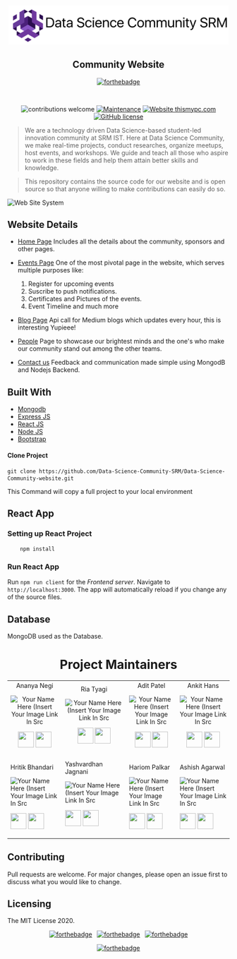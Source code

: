 <p align="center">
  <a href="https://dscommunity.in">
	  <img src="https://github.com/Data-Science-Community-SRM/template/blob/master/Header.png?raw=true" width=500px />
  </a>
  <h2 align="center"> Community Website </h2>
</p>

<div align="center">

[![forthebadge](https://forthebadge.com/images/badges/check-it-out.svg)](https://dscommunity.in)

<br />

![contributions welcome](https://img.shields.io/badge/contributions-welcome-brightgreen.svg?style=flat) [![Maintenance](https://img.shields.io/badge/Maintained%3F-yes-green.svg)](https://github.com/Data-Science-Community-SRM) [![Website thismypc.com](https://img.shields.io/website-up-down-green-red/http/shields.io.svg)](http://dscommunity.in/) [![GitHub license](https://img.shields.io/badge/license-MIT-blue.svg?style=flat-square)]()
</div>

> We are a technology driven Data Science-based student-led innovation community at SRM IST. Here at Data Science Community, we make real-time projects, conduct researches, organize meetups, host events, and workshops. We guide and teach all those who aspire to work in these fields and help them attain better skills and knowledge.

> This repository contains the source code for our website and is open source so that anyone willing to make contributions can easily do so.


![Web Site System](webrec.gif)


## Website Details

- [Home Page](https://dscommunity.in)
  Includes all the details about the community, sponsors and other pages.
- [Events Page](https://dscommunity.in/events)
  One of the most pivotal page in the website, which serves multiple purposes like:

  1. Register for upcoming events
  2. Suscribe to push notifications.
  3. Certificates and Pictures of the events.
  4. Event Timeline and much more
- [Blog Page](https://dscommunity.in/blog)
  Api call for Medium blogs which updates every hour, this is interesting Yupieee!


- [People](https://dscommunity.in/People/People.html)
  Page to showcase our brightest minds and the one's who make our community stand out among the other teams.
- [Contact us](https://dscommunity.in/contact/contact.html)
  Feedback and communication made simple using MongodB and Nodejs Backend.


## Built With

- [Mongodb](https://www.mongodb.com/)
- [Express JS](https://expressjs.com/)
- [React JS](https://reactjs.org/)
- [Node JS](https://nodejs.org/en/)
- [Bootstrap](https://getbootstrap.com)


#### Clone Project

```shell
git clone https://github.com/Data-Science-Community-SRM/Data-Science-Community-website.git
```

This Command  will copy a full  project  to your local  environment

## React App

### Setting up React Project

```shell
    npm install
```

### Run React App

Run `npm run client` for the *Frontend server*. Navigate to `http://localhost:3000`. The app will automatically reload if you change any of the source files.

## Database

MongoDB used as the Database.

<h1 align="center"> Project Maintainers </h1>


<table align="center">
<tr align="center">






<td>
Ananya Negi

<p >
<img src = "https://avatars.githubusercontent.com/u/54092197?v=4"  height="120" alt="Your Name Here (Insert Your Image Link In Src">
</p>
<p >
<a href = "https://github.com/AnanyaNegi"><img src = "http://www.iconninja.com/files/241/825/211/round-collaboration-social-github-code-circle-network-icon.svg" width="36" height = "36"/></a>
<a href = "https://www.linkedin.com/in/ananya-negi-42922018a/">
<img src = "http://www.iconninja.com/files/863/607/751/network-linkedin-social-connection-circular-circle-media-icon.svg" width="36" height="36"/>
</a>
</p>
</td>

<td>
Ria Tyagi

<p >
<img src = "https://avatars.githubusercontent.com/u/67195436?v=4"  height="120" alt="Your Name Here (Insert Your Image Link In Src">
</p>
<p >
<a href = "https://github.com/AnanyaNegi"><img src = "http://www.iconninja.com/files/241/825/211/round-collaboration-social-github-code-circle-network-icon.svg" width="36" height = "36"/></a>
<a href = "https://www.linkedin.com/in/ria-tyagi-0800381b1/">
<img src = "http://www.iconninja.com/files/863/607/751/network-linkedin-social-connection-circular-circle-media-icon.svg" width="36" height="36"/>
</a>
</p>
</td>

<td>
Adit Patel

<p >
<img src = "https://avatars.githubusercontent.com/u/54942003?v=4"  height="120" alt="Your Name Here (Insert Your Image Link In Src">
</p>
<p >
<a href = "https://github.com/aditpatel01"><img src = "http://www.iconninja.com/files/241/825/211/round-collaboration-social-github-code-circle-network-icon.svg" width="36" height = "36"/></a>
<a href = "https://www.linkedin.com/in/user">
<img src = "http://www.iconninja.com/files/863/607/751/network-linkedin-social-connection-circular-circle-media-icon.svg" width="36" height="36"/>
</a>
</p>
</td>

<td>
Ankit Hans

<p >
<img src = "https://avatars.githubusercontent.com/u/50692897?v=4"  height="120" alt="Your Name Here (Insert Your Image Link In Src">
</p>
<p >
<a href = "https://github.com/ankithans"><img src = "http://www.iconninja.com/files/241/825/211/round-collaboration-social-github-code-circle-network-icon.svg" width="36" height = "36"/></a>
<a href = "https://www.linkedin.com/ankithans">
<img src = "http://www.iconninja.com/files/863/607/751/network-linkedin-social-connection-circular-circle-media-icon.svg" width="36" height="36"/>
</a>
</p>
</td>


</tr>
	
<tr>

<td>

Hritik Bhandari

<p >
<img src = "https://github.com/hritikbhandari.png?raw=true"  height="120" alt="Your Name Here (Insert Your Image Link In Src">
</p>
<p>
<a href = "https://github.com/hritikbhandari"><img src = "http://www.iconninja.com/files/241/825/211/round-collaboration-social-github-code-circle-network-icon.svg" width="36" height = "36"/></a>
<a href = "https://www.linkedin.com/in/hritikbhandari">
<img src = "http://www.iconninja.com/files/863/607/751/network-linkedin-social-connection-circular-circle-media-icon.svg" width="36" height="36"/>
</a>
</p>
</td>



<td>
Yashvardhan Jagnani
<p>
<img src = "https://github.com/jagnani73.png?raw=true"  height="120" alt="Your Name Here (Insert Your Image Link In Src">
</p>
<a href = "https://github.com/jagnani73"><img src = "http://www.iconninja.com/files/241/825/211/round-collaboration-social-github-code-circle-network-icon.svg" width="36" height = "36"/></a>
<a href = "https://www.linkedin.com/in/person2">
<img src = "http://www.iconninja.com/files/863/607/751/network-linkedin-social-connection-circular-circle-media-icon.svg" width="36" height="36"/>
</a>
</p>
</td>

<td>

	
Hariom Palkar

<p >
<img src = "https://github.com/aannuuj.png?raw=true"  height="120" alt="Your Name Here (Insert Your Image Link In Src">
</p>
<p >
<a href = "https://github.com/aannuuj"><img src = "http://www.iconninja.com/files/241/825/211/round-collaboration-social-github-code-circle-network-icon.svg" width="36" height = "36"/></a>
<a href = "https://www.linkedin.com/in/user">
<img src = "http://www.iconninja.com/files/863/607/751/network-linkedin-social-connection-circular-circle-media-icon.svg" width="36" height="36"/>
</a>
</p>
</td>

<td>

Ashish Agarwal

<p >
<img src = "https://github.com/ashish-agr.png?raw=true"  height="120" alt="Your Name Here (Insert Your Image Link In Src">
</p>
<p >
<a href = "https://github.com/ashish-agr"><img src = "http://www.iconninja.com/files/241/825/211/round-collaboration-social-github-code-circle-network-icon.svg" width="36" height = "36"/></a>
<a href = "https://www.linkedin.com/in/adit-patel-03551518b/">
<img src = "http://www.iconninja.com/files/863/607/751/network-linkedin-social-connection-circular-circle-media-icon.svg" width="36" height="36"/>
</a>
</p>
</td>
</tr>
</table>


## Contributing
Pull requests are welcome. For major changes, please open an issue first to discuss what you would like to change.

## Licensing

The MIT License 2020.

<div align="center"> 

[![forthebadge](https://forthebadge.com/images/badges/built-by-developers.svg)](https://dscommunity.in) &ensp;[![forthebadge](https://forthebadge.com/images/badges/made-with-javascript.svg)](https://dscommunity.in) &ensp;[![forthebadge](https://forthebadge.com/images/badges/makes-people-smile.svg)](https://dscommunity.in)


[![forthebadge](https://forthebadge.com/images/badges/winter-is-coming.svg)](https://forthebadge.com)
</div>
